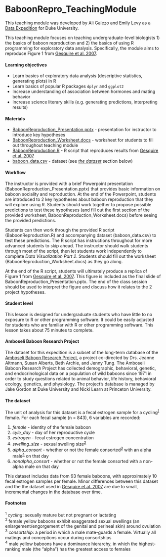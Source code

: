 # BaboonRepro_TeachingModule

This teaching module was developed by Ali Galezo and Emily Levy as a [Data Expedition](https://bigdata.duke.edu/data-expeditions) for Duke University.

This teaching module focuses on teaching undergraduate-level biologists 1) the basics of baboon reproduction and 2) the basics of using R programming for exploratory data analysis. Specifically, the module aims to reproduce Figure 1 from [Gesquire et al. 2007](https://doi.org/10.1016/j.yhbeh.2006.08.010). 

#### Learning objectives
- Learn basics of exploratory data analysis (descriptive statistics, generating plots) in R
- Learn basics of popular R packages `dplyr` and `ggplot2`
- Increase understanding of association between hormones and mating behavior
- Increase science literary skills (e.g. generating predictions, interpreting results)

#### Materials
- [BaboonReproduction_Presentation.pptx](BaboonReproduction_Presentation.pptx) - presentation for instructor to introduce key hypotheses
- [BaboonReproduction_Worksheet.docs](BaboonReproduction_Worksheet.docs) - worksheet for students to fill out throughout teaching module
- [BaboonReproduction.R](BaboonReproduction.R) - R script that reproduces results from [Gesquire et al. 2007](https://doi.org/10.1016/j.yhbeh.2006.08.010)
- [baboon_data.csv](baboon_data.csv) - dataset (see [*the dataset*](#the_dataset) section below)

#### Workflow
The instructor is provided with a brief Powerpoint presentation (BaboonReproduction_Presentation.pptx) that provides basic information on baboon sociality and reproduction. At the end of the Powerpoint, students are introduced to 2 key hypotheses about baboon reproduction that they will explore using R. Students should work together to propose possible predictions to test these hypotheses (and fill out the first section of the provided worksheet, BaboonReproduction_Worksheet.docs) before seeing the provided predictions.

Students can then work through the provided R script (BaboonReproduction.R) and accompanying dataset (baboon_data.csv) to test these predictions. The R script has instructions throughout for more advanced students to skip ahead. The instructor should walk students through most of the script, then let students work independently to complete *Data Visualization Part 2*. Students should fill out the worksheet (BaboonReproduction_Worksheet.docs) as they go along.

At the end of the R script, students will ultimately produce a replica of Figure 1 from [Gesquire et al. 2007](https://doi.org/10.1016/j.yhbeh.2006.08.010). This figure is included as the final slide of BaboonReproduction_Presentation.pptx. The end of the class session should be used to interpret the figure and discuss how it relates to the 2 project hypotheses.

#### Student level
This lesson is designed for undergraduate students who have little to no exposure to R or other programming software. It could be easily adjusted for students who are familiar with R or other programming software. This lesson takes about 75 minutes to complete.

#### Amboseli Baboon Research Project
The dataset for this expedition is a subset of the long-term database of the [Amboseli Baboon Research Project](https://amboselibaboons.nd.edu/), a project co-directed by Drs. Jeanne Altmann, Susan Alberts, Beth Archie, and Jenny Tung. The Amboseli Baboon Research Project has collected demographic, behavioral, genetic, and endocrinological data on a population of wild baboons since 1971 in order to study questions related to animal behavior, life history, behavioral ecology, genetics, and physiology. The project’s database is managed by Jake Gordon at Duke University and Nicki Learn at Princeton University.

#### <a name="the_dataset">The dataset</a>
The unit of analysis for this dataset is a fecal estrogen sample for a cycling<sup>[1](#footnote1)</sup> female. For each fecal sample (n = 843), 6 variables are recorded:
1. *female* - identity of the female baboon
2. *cyle_day* - day of her reproductive cycle
3. *estrogen* - fecal estrogen concentration
4. *swelling_size* - sexual swelling size<sup>[2](#footnote2)</sup>
5. *alpha_consort* - whether or not the female consorted<sup>[3](#footnote3)</sup> with an alpha male<sup>[4](#footnote4)</sup> on that day
6. *nonalpha_consort* - whether or not the female consorted with a non-alpha male on that day

This dataset includes data from 93 female baboons, with approximately 10 fecal estrogen samples per female. Minor differences between this dataset and the the dataset used in [Gesquire et al. 2007](https://doi.org/10.1016/j.yhbeh.2006.08.010) are due to small, incremental changes in the database over time. 

#### Footnotes
<a name="footnote1"><sup>1</sup></a> *cycling*: sexually mature but not pregnant or lactating  
<a name="footnote2"><sup>2</sup></a> female yellow baboons exhibit exaggerated sexual swellings (an enlargement/engorgement of the genital and perineal skin) around ovulation  
<a name="footnote3"><sup>3</sup></a> *consortship*: a period in which a male mate-guards a female. Virtually all matings and conceptions occur during consortships  
<a name="footnote4"><sup>4</sup></a> male yellow baboons have a dominance hierarchy, in which the highest-ranking male (the “alpha”) has the greatest access to females  
